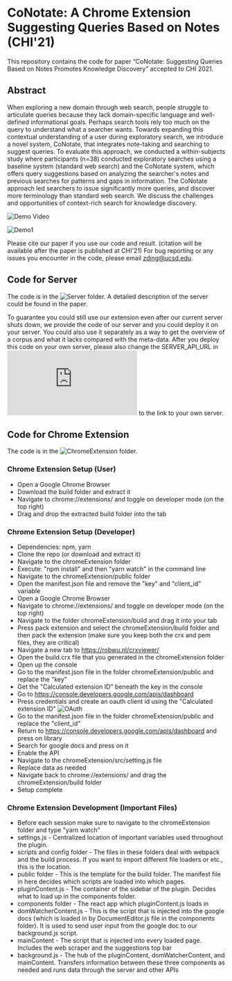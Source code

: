 # CoNotate: A Chrome Extension Suggesting Queries Based on Notes (CHI'21)

This repository contains the code for paper “CoNotate: Suggesting Queries Based on Notes Promotes Knowledge Discovery” accepted to CHI 2021.

## Abstract
When exploring a new domain through web search, people struggle to articulate queries because they lack domain-specific language and well-defined informational goals. Perhaps search tools rely too much on the query to understand what a searcher wants. Towards expanding this contextual understanding of a user during exploratory search, we introduce a novel system, CoNotate, that integrates note-taking and searching to suggest queries. To evaluate this approach, we conducted a within-subjects study where participants (n=38) conducted exploratory searches using a baseline system (standard web search) and the CoNotate system, which offers query suggestions based on analyzing the searcher's notes and previous searches for patterns and gaps in information. The CoNotate approach led searchers to issue significantly more queries, and discover more terminology than standard web search. We discuss the challenges and opportunities of context-rich search for knowledge discovery.

![Demo Video](https://www.youtube.com/watch?v=vH3htoAq0Ck&feature=youtu.be)

![Demo1](https://i.imgur.com/GLn5iy9.png)

Please cite our paper if you use our code and result. (citation will be available after the paper is published at CHI'21) For bug reporting or any issues you encounter in the code, please email zding@ucsd.edu.

## Code for Server

The code is in the ![Server](https://github.com/creativecolab/CHI2021-CoNotate/tree/master/Server) folder. A detailed description of the server could be found in the paper.

To guarantee you could still use our extension even after our current server shuts down, we provide the code of our server and you could deploy it on your server. You could also use it separately as a way to get the overview of a corpus and what it lacks compared with the meta-data. After you deploy this code on your own server, please also change the SERVER_API_URL in ![settings.js](https://github.com/creativecolab/CHI2021-CoNotate/blob/master/ChromeExtension/src/settings.js) to the link to your own server.

## Code for Chrome Extension

The code is in the ![ChromeExtension](https://github.com/creativecolab/CHI2021-CoNotate/tree/master/ChromeExtension) folder.

### Chrome Extension Setup (User)
- Open a Google Chrome Browser
- Download the build folder and extract it
- Navigate to chrome://extensions/ and toggle on developer mode (on the top right)
- Drag and drop the extracted build folder into the tab

### Chrome Extension Setup (Developer)
- Dependencies: npm, yarn
- Clone the repo (or download and extract it)
- Navigate to the chromeExtension folder
- Execute: "npm install" and then "yarn watch" in the command line
- Navigate to the chromeExtension/public folder
- Open the manifest.json file and remove the "key" and "client_id" variable
- Open a Google Chrome Browser
- Navigate to chrome://extensions/ and toggle on developer mode (on the top right)
- Navigate to the folder chromeExtension/build and drag it into your tab
- Press pack extension and select the chromeExtension/build folder and then pack the extension (make sure you keep both the crx and pem files, they are critical)
- Navigate a new tab to https://robwu.nl/crxviewer/
- Open the build.crx file that you generated in the chromeExtension folder
- Open up the console
- Go to the manifest.json file in the folder chromeExtension/public and replace the "key"
- Get the "Calculated extension ID" beneath the key in the console
- Go to https://console.developers.google.com/apis/dashboard 
- Press credentials and create an oauth client id using the "Calculated extension ID"
![OAuth](https://user-images.githubusercontent.com/44254631/85097930-efde4000-b1ad-11ea-99b4-8742537d9ed2.png)
- Go to the manifest.json file in the folder chromeExtension/public and replace the "client_id"
- Return to https://console.developers.google.com/apis/dashboard and press on library
- Search for google docs and press on it
- Enable the API
- Navigate to the chromeExtension/src/setting.js file
- Replace data as needed
- Navigate back to chrome://extensions/ and drag the chromeExtension/build folder
- Setup complete

### Chrome Extension Development (Important Files)
- Before each session make sure to navigate to the chromeExtension folder and type "yarn watch"
- settings.js - Centralized location of important variables used throughout the plugin.
- scripts and config folder - The files in these folders deal with webpack and the build process. If you want to import different file loaders or etc., this is the location.
- public folder - This is the template for the build folder. The manifest file in here decides which scripts are loaded into which pages.
- pluginContent.js - The container of the sidebar of the plugin. Decides what to load up in the components folder.
- components folder - The react app which pluginContent.js loads in
- domWatcherContent.js - This is the script that is injected into the google docs (which is loaded in by DocumentEditor.js file in the components folder). It is used to send user input from the google doc to our background.js script.
- mainContent - The script that is injected into every loaded page. Includes the web scraper and the suggestions top bar
- background.js - The hub of the pluginContent, domWatcherContent, and mainContent. Transfers information between these three components as needed and runs data through the server and other APIs
